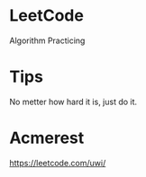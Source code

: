 # LeetCode

Algorithm Practicing

# Tips

No metter how hard it is, just do it.

# Acmerest

https://leetcode.com/uwi/

